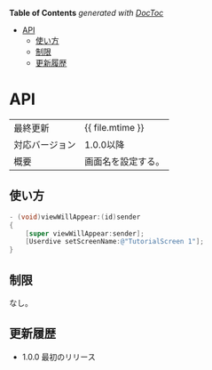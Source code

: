<!-- START doctoc generated TOC please keep comment here to allow auto update -->
<!-- DON'T EDIT THIS SECTION, INSTEAD RE-RUN doctoc TO UPDATE -->
**Table of Contents**  *generated with [DocToc](https://github.com/thlorenz/doctoc)*

- [API](#api)
  - [使い方](#%E4%BD%BF%E3%81%84%E6%96%B9)
  - [制限](#%E5%88%B6%E9%99%90)
  - [更新履歴](#%E6%9B%B4%E6%96%B0%E5%B1%A5%E6%AD%B4)

<!-- END doctoc generated TOC please keep comment here to allow auto update -->

# API

|                |                    |
|:---------------|:-------------------|
| 最終更新       | {{ file.mtime }}   |
| 対応バージョン | 1.0.0以降          |
| 概要           | 画面名を設定する。 |

## 使い方

```objective-c
- (void)viewWillAppear:(id)sender
{
    [super viewWillAppear:sender];
    [Userdive setScreenName:@"TutorialScreen 1"];
}
```

## 制限

なし。

## 更新履歴

- 1.0.0 最初のリリース
